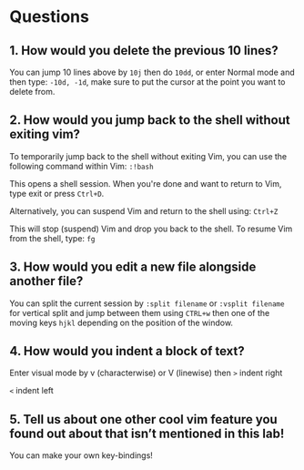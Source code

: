 # Questions

## 1. How would you delete the previous 10 lines?

You can jump 10 lines above by `10j` then do `10dd`, or enter Normal mode and then type: `-10d, -1d`, make sure to put the cursor at the point you want to delete from.

## 2. How would you jump back to the shell without exiting vim?

To temporarily jump back to the shell without exiting Vim, you can use the following command within Vim:
`:!bash`

This opens a shell session. When you're done and want to return to Vim, type exit or press `Ctrl+D`.

Alternatively, you can suspend Vim and return to the shell using:
`Ctrl+Z`

This will stop (suspend) Vim and drop you back to the shell. To resume Vim from the shell, type:
`fg`

## 3. How would you edit a new file alongside another file?

You can split the current session by
`:split filename` or `:vsplit filename` for vertical split
and jump between them using `CTRL+w` then one of the moving keys `hjkl` depending on the position of the window.

## 4. How would you indent a block of text?

Enter visual mode by v (characterwise) or V (linewise) then
`>` indent right

`<` indent left

## 5. Tell us about one other cool vim feature you found out about that isn’t mentioned in this lab!

You can make your own key-bindings!
